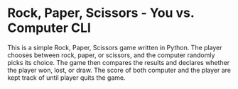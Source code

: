 # Rock, Paper, Scissors - You vs. Computer CLI
This is a simple Rock, Paper, Scissors game written in Python. The player chooses between rock, paper, or scissors, and the computer randomly picks its choice. The game then compares the results and declares whether the player won, lost, or draw. The score of both computer and the player are kept track of until player quits the game. 
